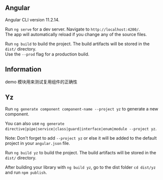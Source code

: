 ## Angular

Angular CLI version 11.2.14.

Run `ng serve` for a dev server. Navigate to `http://localhost:4200/`.  
The app will automatically reload if you change any of the source files.  

Run `ng build` to build the project. The build artifacts will be stored in the `dist/` directory.  
Use the `--prod` flag for a production build.  

## Information

demo 模块用来测试复用组件的正确性

## Yz

Run `ng generate component component-name --project yz` to generate a new component. 

You can also use `ng generate directive|pipe|service|class|guard|interface|enum|module --project yz`.

Note: Don't forget to add `--project yz` or else it will be added to the default project in your `angular.json` file. 

Run `ng build yz` to build the project. The build artifacts will be stored in the `dist/` directory.

After building your library with `ng build yz`, go to the dist folder `cd dist/yz` and run `npm publish`.